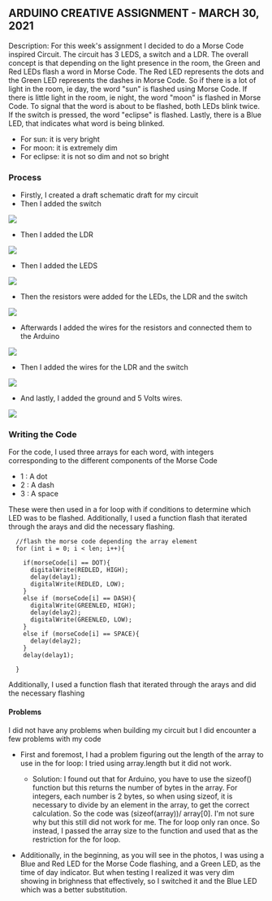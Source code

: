 ## ARDUINO CREATIVE ASSIGNMENT - MARCH 30, 2021
Description: For this week's assignment I decided to do a Morse Code inspired Circuit. The circuit has 3 LEDS, a switch and a LDR. The overall concept is that 
depending on the light presence in the room, the Green and Red LEDs flash a word in Morse Code. The Red LED represents
the dots and the Green LED represents the dashes in Morse Code. So if there is a lot of light in the room, ie day, the word
"sun" is flashed using Morse Code. If there is little light in the room, ie night, the word "moon" is flashed in Morse Code.
To signal that the word is about to be flashed, both LEDs blink twice. If the switch is pressed, the word "eclipse" is flashed.
Lastly, there is a Blue LED, that indicates what word is being blinked.
 - For sun: it is very bright
 - For moon: it is extremely dim
 - For eclipse: it is not so dim and not so bright


### Process
 - Firstly, I created a draft schematic draft for my circuit
 - Then I added the switch

![](images/switch.jpg)

 - Then I added the LDR

![](images/LDR.jpg)

 - Then I added the LEDS

![](images/LED.jpg)

 - Then the resistors were added for the LEDs, the LDR and the switch

![](images/resistors.jpg)

 - Afterwards I added the wires for the resistors and connected them to the Arduino

![](images/wires1.jpg)

 - Then I added the wires for the LDR and the switch

![](images/wires2.jpg)

 - And lastly, I added the ground and 5 Volts wires.
 
 ![](images/wires3.jpg)
 
 ### Writing the Code
 For the code, I used three arrays for each word, with integers corresponding to the different components of the Morse Code
  - 1 : A dot
  - 2 : A dash
  - 3 : A space

These were then used in a for loop with if conditions to determine which LED was to be flashed. Additionally, I used a function flash that iterated through the arays and did the necessary flashing. 

````
  //flash the morse code depending the array element
  for (int i = 0; i < len; i++){
    
    if(morseCode[i] == DOT){
      digitalWrite(REDLED, HIGH);
      delay(delay1);
      digitalWrite(REDLED, LOW);
    }
    else if (morseCode[i] == DASH){
      digitalWrite(GREENLED, HIGH);
      delay(delay2);
      digitalWrite(GREENLED, LOW);      
    }
    else if (morseCode[i] == SPACE){
      delay(delay2);
    }
    delay(delay1);
    
  }
````

Additionally, I used a function flash that iterated through the arays and did the necessary flashing

#### Problems
I did not have any problems when building my circuit but I did encounter a few problems with my code

- First and foremost, I had a problem figuring out the length of the array to use in the for loop: I tried using array.length but it did not work. 
  - Solution: I found out that for Arduino, you have to use the sizeof() function but this returns the number of bytes in the array.
For integers, each number is 2 bytes, so when using sizeof, it is necessary to divide by an element in the array, to get the correct calculation.
So the code was (sizeof(array))/ array[0]. I'm not sure why but this still did not work for me. The for loop only ran once. 
So instead, I passed the array size to the function and used that as the restriction for the for loop.

- Additionally, in the beginning, as you will see in the photos, I was using a Blue and Red LED for the Morse Code flashing, and a 
Green LED, as the time of day indicator. But when testing I realized it was very dim showing in brighness that effectively,
so I switched it and the Blue LED which was a better substitution.
